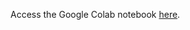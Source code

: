 Access the Google Colab notebook [here]([https://github.com/theresa-leehq/text-analysis-workshop](https://colab.research.google.com/drive/1YiDoenHyNJ5UdZbkE4kXctxfAZkPAQpE?usp=sharing)https://colab.research.google.com/drive/1YiDoenHyNJ5UdZbkE4kXctxfAZkPAQpE?usp=sharing).
